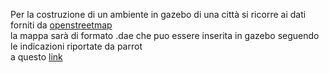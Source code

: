 Per la costruzione di un ambiente in gazebo di una città si ricorre ai dati forniti da 
[openstreetmap](https://www.openstreetmap.org/)  
la mappa sarà di formato .dae che puo essere inserita in gazebo seguendo le indicazioni riportate da parrot  
a questo 
[link](https://developer.parrot.com/docs/sphinx/openstreetmap.html)
